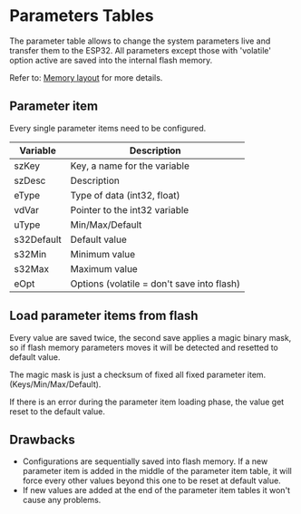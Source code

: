 # Parameters Tables

The parameter table allows to change the system parameters live and transfer them to the ESP32.
All parameters except those with 'volatile' option active are saved into the internal flash memory.

Refer to: [Memory layout](./mem-layout.md) for more details.

## Parameter item

Every single parameter items need to be configured.

| Variable | Description |
|---|---|
| szKey         | Key, a name for the variable |
| szDesc        | Description |
| eType         | Type of data (int32, float) |
| vdVar         | Pointer to the int32 variable |
| uType         | Min/Max/Default |
| s32Default    | Default value |
| s32Min        | Minimum value |
| s32Max        | Maximum value |
| eOpt          | Options (volatile = don't save into flash) |

## Load parameter items from flash

Every value are saved twice, the second save applies a magic binary mask, so if flash memory parameters moves it will be detected and resetted to default value.

The magic mask is just a checksum of fixed all fixed parameter item. (Keys/Min/Max/Default).

If there is an error during the parameter item loading phase, the value get reset to the default value.

## Drawbacks

- Configurations are sequentially saved into flash memory. If a new parameter item is added in the middle of the parameter item table, it will force every other values beyond this one to be reset at default value.
- If new values are added at the end of the parameter item tables it won't cause any problems.
